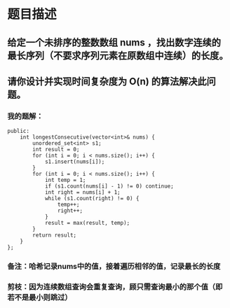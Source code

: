 # 题目描述
## 给定一个未排序的整数数组 nums ，找出数字连续的最长序列（不要求序列元素在原数组中连续）的长度。
## 请你设计并实现时间复杂度为 O(n) 的算法解决此问题。
### 我的题解：
```class Solution {
public:
    int longestConsecutive(vector<int>& nums) {
        unordered_set<int> s1;
        int result = 0;
        for (int i = 0; i < nums.size(); i++) {
            s1.insert(nums[i]);
        }
        for (int i = 0; i < nums.size(); i++) {
            int temp = 1;
            if (s1.count(nums[i] - 1) != 0) continue;
            int right = nums[i] + 1;
            while (s1.count(right) != 0) {
                temp++;
                right++;
            }        
            result = max(result, temp);
        } 
        return result;
    }
};
```
### **备注**：哈希记录nums中的值，接着遍历相邻的值，记录最长的长度
### 剪枝：因为连续数组查询会重复查询，顾只需查询最小的那个值（即若不是最小则跳过）